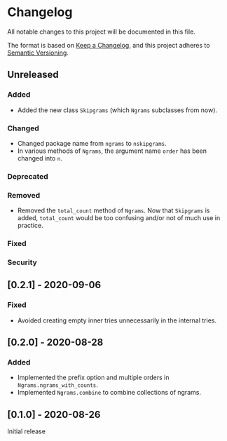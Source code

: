 # Changelog
All notable changes to this project will be documented in this file.

The format is based on [Keep a Changelog](https://keepachangelog.com/en/1.0.0/),
and this project adheres to [Semantic Versioning](https://semver.org/spec/v2.0.0.html).

## Unreleased

### Added
- Added the new class `Skipgrams` (which `Ngrams` subclasses from now).

### Changed
- Changed package name from `ngrams` to `nskipgrams`.
- In various methods of `Ngrams`, the argument name `order` has been changed
  into `n`.

### Deprecated
### Removed
- Removed the `total_count` method of `Ngrams`.
  Now that `Skipgrams` is added,
  `total_count` would be too confusing and/or not of much use in practice.

### Fixed
### Security

## [0.2.1] - 2020-09-06

### Fixed
* Avoided creating empty inner tries unnecessarily in the internal tries.

## [0.2.0] - 2020-08-28

### Added
* Implemented the prefix option and multiple orders in `Ngrams.ngrams_with_counts`.
* Implemented `Ngrams.combine` to combine collections of ngrams.

## [0.1.0] - 2020-08-26

Initial release
